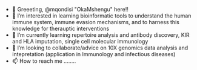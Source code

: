- 👋 Greeeting, @mqondisi "OkaMshengu" here!!
- 👀 I’m interested in learning bioinformatic tools to understand the human immune system, immune evasion mechanisms, and to harness this knowledge for therauptic interventions
- 🌱 I’m currently learning repertoire analysis and antibody discovery, KIR and HLA imputation, single cell molecular immunology
- 💞️ I’m looking to collaborate/advice on 10X genomics data analysis and intepretation (application in Immunology and infectious diseases)
- 📫 How to reach me ........

<!---
mqondisi/mqondisi is a ✨ special ✨ repository because its `README.md` (this file) appears on your GitHub profile.
You can click the Preview link to take a look at your changes.
--->
